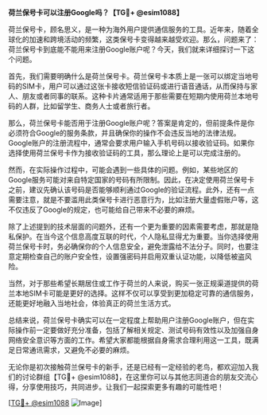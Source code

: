 **荷兰保号卡可以注册Google吗？【TG💪+ @esim1088】**

荷兰保号卡，顾名思义，是一种为海外用户提供通信服务的工具。近年来，随着全球化的加速和跨境活动的频繁，这类保号卡变得越来越受欢迎。那么，问题来了：荷兰保号卡到底能不能用来注册Google账户呢？今天，我们就来详细探讨一下这个问题。

首先，我们需要明确什么是荷兰保号卡。荷兰保号卡本质上是一张可以绑定当地号码的SIM卡，用户可以通过这张卡接收短信验证码或进行语音通话，从而保持与家人、朋友或者同事的联系。这种卡片通常适用于那些需要在短期内使用荷兰本地号码的人群，比如留学生、商务人士或者旅行者。

那么，荷兰保号卡能否用于注册Google账户呢？答案是肯定的，但前提条件是你必须符合Google的服务条款，并且确保你的操作不会违反当地的法律法规。Google账户的注册流程中，通常会要求用户输入手机号码以接收验证码。如果你选择使用荷兰保号卡作为接收验证码的工具，那么理论上是可以完成注册的。

然而，在实际操作过程中，可能会遇到一些具体的问题。例如，某些地区的Google服务可能对来自特定国家的号码有所限制。因此，在决定使用荷兰保号卡之前，建议先确认该号码是否能够顺利通过Google的验证流程。此外，还有一点需要注意，就是不要滥用此类保号卡进行恶意行为，比如注册大量虚假账户等，这不仅违反了Google的规定，也可能给自己带来不必要的麻烦。

除了上述提到的技术层面的问题外，还有一个更为重要的因素需要考虑，那就是隐私保护。在当今这个信息高度互联的时代，个人隐私显得尤为重要。当你选择使用荷兰保号卡时，务必确保你的个人信息安全，避免泄露给不法分子。同时，也要注意定期检查自己的账户安全性，设置强密码并启用双重认证功能，以降低被盗风险。

当然，对于那些希望长期居住或工作于荷兰的人来说，购买一张正规渠道提供的荷兰本地SIM卡可能是更好的选择。这样不仅可以享受到更加稳定可靠的通信服务，还能更好地融入当地社会，体验真正的荷兰生活方式。

总结来说，荷兰保号卡确实可以在一定程度上帮助用户注册Google账户，但在实际操作前一定要做好充分准备，包括了解相关规定、测试号码有效性以及加强自身网络安全意识等方面的工作。希望大家都能根据自身需求合理利用这一工具，既满足日常通讯需求，又避免不必要的麻烦。

无论你是初次接触荷兰保号卡的新手，还是已经有一定经验的老鸟，都欢迎加入我们的讨论群组【TG💪+ @esim1088】，在这里你可以与其他志同道合的朋友交流心得，分享使用技巧，共同进步。让我们一起探索更多有趣的可能性吧！

[[TG💪+ @esim1088](https://t.me/s/esim1088) ![Image](https://i.postimg.cc/4NQfJmqS/Snipaste-2025-05-13-00-14-12.png)]
